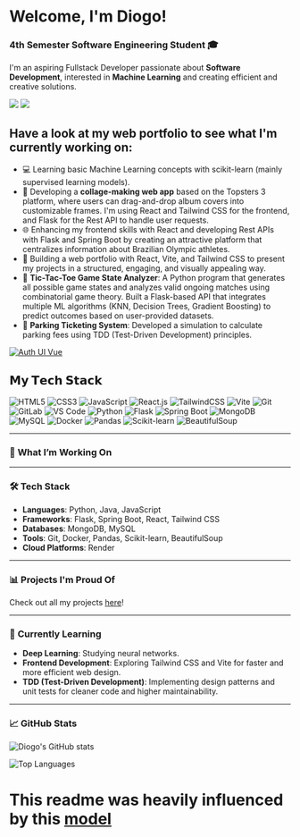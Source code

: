 # Welcome, I'm Diogo!
### 4th Semester Software Engineering Student 🎓

I'm an aspiring Fullstack Developer passionate about **Software Development**, interested in **Machine Learning** and creating efficient and creative solutions.

[![](https://img.shields.io/badge/-@diogopcam-%23181717?style=flat-square&logo=github)](https://github.com/diogopcam)
[![](https://img.shields.io/badge/-LinkedIn-%230077B5?style=flat-square&logo=linkedin&logoColor=ffffff)](https://www.linkedin.com/in/diogo-camargo-aab167318/)

## Have a look at my web portfolio to see what I'm currently working on:

- 💻 Learning basic Machine Learning concepts with scikit-learn (mainly supervised learning models).
- 🚀 Developing a **collage-making web app** based on the Topsters 3 platform, where users can drag-and-drop album covers into customizable frames. I'm using React and Tailwind CSS for the frontend, and Flask for the Rest API to handle user requests.
- 🌐 Enhancing my frontend skills with React and developing Rest APIs with Flask and Spring Boot by creating an attractive platform that centralizes information about Brazilian Olympic athletes.
- 📂 Building a web portfolio with React, Vite, and Tailwind CSS to present my projects in a structured, engaging, and visually appealing way.
- 🔢 **Tic-Tac-Toe Game State Analyzer**: A Python program that generates all possible game states and analyzes valid ongoing matches using combinatorial game theory. Built a Flask-based API that integrates multiple ML algorithms (KNN, Decision Trees, Gradient Boosting) to predict outcomes based on user-provided datasets.
- 🚗 **Parking Ticketing System**: Developed a simulation to calculate parking fees using TDD (Test-Driven Development) principles.

[![Auth UI Vue](https://svg.bookmark.style/api?url=https://github.com/nuxtbase/auth-ui-vue&mode=light&style=horizontal)](https://github.com/nuxtbase/auth-ui-vue)

## 𝗠𝘆 𝗧𝗲𝗰𝗵 𝗦𝘁𝗮𝗰𝗸

![HTML5](https://img.shields.io/badge/-HTML5-%23E44D27?style=flat-square&logo=html5&logoColor=ffffff)
![CSS3](https://img.shields.io/badge/-CSS3-%231572B6?style=flat-square&logo=css3)
![JavaScript](https://img.shields.io/badge/-JavaScript-%23F7DF1C?style=flat-square&logo=javascript&logoColor=000000&labelColor=%23F7DF1C&color=%23FFCE5A)
![React.js](https://img.shields.io/badge/-React.js-%23282C34?style=flat-square&logo=react)
![TailwindCSS](https://img.shields.io/badge/-TailwindCSS-%231a202c?style=flat-square&logo=tailwind-css)
![Vite](https://img.shields.io/badge/-Vite-%23646CFF?style=flat-square&logo=vite&logoColor=ffffff)
![Git](https://img.shields.io/badge/-Git-%23F05032?style=flat-square&logo=git&logoColor=%23ffffff)
![GitLab](https://img.shields.io/badge/-GitLab-FCA121?style=flat-square&logo=gitlab)
![VS Code](https://img.shields.io/badge/-VSCode-%23007ACC?style=flat-square&logo=visual-studio-code)
![Python](https://img.shields.io/badge/-Python-%233776AB?style=flat-square&logo=python&logoColor=ffffff)
![Flask](https://img.shields.io/badge/-Flask-%23000?style=flat-square&logo=flask)
![Spring Boot](https://img.shields.io/badge/-Spring%20Boot-%236DB33F?style=flat-square&logo=spring-boot)
![MongoDB](https://img.shields.io/badge/-MongoDB-%2347A248?style=flat-square&logo=mongodb&logoColor=ffffff)
![MySQL](https://img.shields.io/badge/-MySQL-%234479A1?style=flat-square&logo=mysql&logoColor=ffffff)
![Docker](https://img.shields.io/badge/-Docker-%232496ED?style=flat-square&logo=docker&logoColor=ffffff)
![Pandas](https://img.shields.io/badge/-Pandas-%23150458?style=flat-square&logo=pandas)
![Scikit-learn](https://img.shields.io/badge/-Scikit--learn-%23F7931E?style=flat-square&logo=scikit-learn&logoColor=ffffff)
![BeautifulSoup](https://img.shields.io/badge/-BeautifulSoup-%236DB33F?style=flat-square&logo=beautifulsoup4)

---

### 🔭 **What I’m Working On**

---

### 🛠 **Tech Stack**

- **Languages**: Python, Java, JavaScript
- **Frameworks**: Flask, Spring Boot, React, Tailwind CSS
- **Databases**: MongoDB, MySQL
- **Tools**: Git, Docker, Pandas, Scikit-learn, BeautifulSoup
- **Cloud Platforms**: Render

---

### 📊 **Projects I'm Proud Of**

Check out all my projects [here](https://github.com/Diogo)!

---

### 🌱 **Currently Learning**

- **Deep Learning**: Studying neural networks.
- **Frontend Development**: Exploring Tailwind CSS and Vite for faster and more efficient web design.
- **TDD (Test-Driven Development)**: Implementing design patterns and unit tests for cleaner code and higher maintainability.

---

### 📈 **GitHub Stats**

![Diogo's GitHub stats](https://github-readme-stats.vercel.app/api?username=diogo&show_icons=true&theme=radical)

![Top Languages](https://github-readme-stats.vercel.app/api/top-langs/?username=diogo&layout=compact&theme=radical)

# This readme was heavily influenced by this [model](https://github.com/xiaoluoboding/xiaoluoboding.git)
